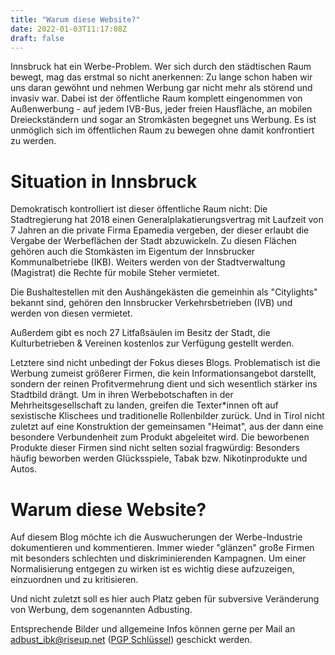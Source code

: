 ```yaml
---
title: "Warum diese Website?"
date: 2022-01-03T11:17:08Z
draft: false
---
```


Innsbruck hat ein Werbe-Problem. 
Wer sich durch den städtischen Raum bewegt, mag das erstmal so nicht anerkennen:
Zu lange schon haben wir uns daran gewöhnt und nehmen Werbung gar nicht mehr als
störend und invasiv war.
Dabei ist der öffentliche Raum komplett eingenommen von Außenwerbung - auf jedem IVB-Bus, jeder freien Hausfläche, an mobilen Dreieckständern und sogar an Stromkästen begegnet uns Werbung.
Es ist unmöglich sich im öffentlichen Raum zu bewegen ohne damit konfrontiert zu werden.

# Situation in Innsbruck

Demokratisch kontrolliert ist dieser öffentliche Raum nicht: Die Stadtregierung
hat 2018 einen Generalplakatierungsvertrag mit Laufzeit
von 7 Jahren an die
private Firma Epamedia vergeben, der dieser erlaubt die Vergabe der Werbeflächen
der Stadt abzuwickeln.
Zu diesen Flächen gehören auch die Stomkästen im Eigentum der Innsbrucker
Kommunalbetriebe (IKB).
Weiters werden von der Stadtverwaltung (Magistrat) die Rechte für mobile Steher
vermietet. 

Die Bushaltestellen mit den Aushängekästen die gemeinhin als "Citylights"
bekannt sind,
gehören den Innsbrucker Verkehrsbetrieben (IVB) und werden von diesen vermietet.

Außerdem gibt es noch 27 Litfaßsäulen im Besitz der Stadt, die Kulturbetrieben & Vereinen
kostenlos zur Verfügung gestellt werden. 

Letztere sind nicht unbedingt der Fokus dieses Blogs. Problematisch ist die 
Werbung zumeist größerer Firmen, die kein
Informationsangebot darstellt, sondern der reinen Profitvermehrung dient und
sich wesentlich stärker ins Stadtbild drängt. 
Um in ihren Werbebotschaften in der Mehrheitsgesellschaft zu landen, greifen 
die Texter\*innen oft auf sexistische Klischees und traditionelle Rollenbilder 
zurück. Und in Tirol nicht zuletzt auf eine Konstruktion der gemeinsamen 
"Heimat", aus der dann eine besondere Verbundenheit zum Produkt abgeleitet wird.
Die beworbenen Produkte dieser Firmen sind nicht selten sozial fragwürdig: 
Besonders häufig beworben werden Glücksspiele, Tabak bzw. Nikotinprodukte und Autos. 

# Warum diese Website?

Auf diesem Blog möchte ich die Auswucherungen der Werbe-Industrie dokumentieren und kommentieren.
Immer wieder "glänzen" große Firmen mit besonders schlechten und diskriminierenden Kampagnen.
Um einer Normalisierung entgegen zu wirken ist es wichtig diese aufzuzeigen, einzuordnen und zu kritisieren. 

Und nicht zuletzt soll es hier auch Platz geben für subversive Veränderung von Werbung, dem sogenannten Adbusting. 

Entsprechende Bilder und allgemeine Infos können gerne per Mail an
[adbust\_ibk@riseup.net](mailto:adbust_ibk@riseup.net) ([PGP Schlüssel](/adbust_ibk.asc)) geschickt werden.
